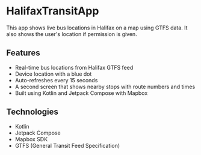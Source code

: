 # HalifaxTransitApp

This app shows live bus locations in Halifax on a map using GTFS data. It also shows the user's location if permission is given.

## Features
- Real-time bus locations from Halifax GTFS feed
- Device location with a blue dot 
- Auto-refreshes every 15 seconds
- A second screen that shows nearby stops with route numbers and times
- Built using Kotlin and Jetpack Compose with Mapbox

## Technologies
- Kotlin
- Jetpack Compose
- Mapbox SDK
- GTFS (General Transit Feed Specification)

